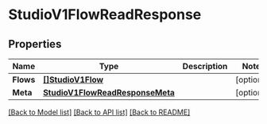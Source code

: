 # StudioV1FlowReadResponse

## Properties

Name | Type | Description | Notes
------------ | ------------- | ------------- | -------------
**Flows** | [**[]StudioV1Flow**](studio.v1.flow.md) |  | [optional] 
**Meta** | [**StudioV1FlowReadResponseMeta**](studio_v1_flowReadResponse_meta.md) |  | [optional] 

[[Back to Model list]](../README.md#documentation-for-models) [[Back to API list]](../README.md#documentation-for-api-endpoints) [[Back to README]](../README.md)


